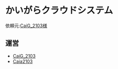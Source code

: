 # かいがらクラウドシステム
依頼元:[CaiG_2103様](https://scratch.mit.edu/users/caig_2103)
## 運営
- [CaiG_2103](https://scratch.mit.edu/users/caig_2103)
- [Caia2103](https://github.com)
